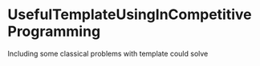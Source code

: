 # UsefulTemplateUsingInCompetitiveProgramming
 Including some classical problems with template could solve 
